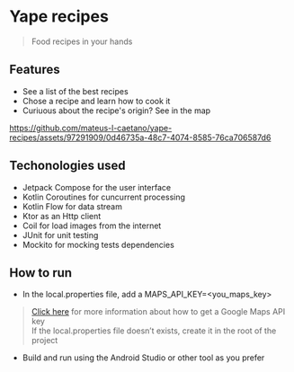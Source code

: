 # Yape recipes
> Food recipes in your hands

## Features

- See a list of the best recipes
- Chose a recipe and learn how to cook it
- Curiuous about the recipe's origin? See in the map

https://github.com/mateus-l-caetano/yape-recipes/assets/97291909/0d46735a-48c7-4074-8585-76ca706587d6

## Techonologies used

- Jetpack Compose for the user interface
- Kotlin Coroutines for cuncurrent processing
- Kotlin Flow for data stream
- Ktor as an Http client
- Coil for load images from the internet
- JUnit for unit testing
- Mockito for mocking tests dependencies

## How to run

- In the local.properties file, add a MAPS_API_KEY=<you_maps_key>
> [Click here](https://developers.google.com/maps/documentation/javascript/get-api-key) for more information about how to get a Google Maps API key</br>
> If the local.properties file doesn’t exists, create it in the root of the project
- Build and run using the Android Studio or other tool as you prefer
